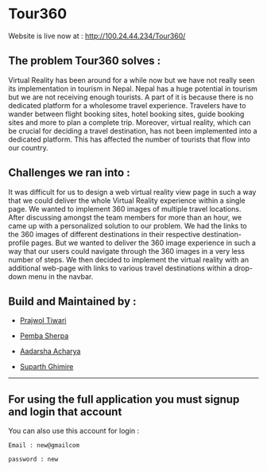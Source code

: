 # Tour360


Website is live now at : http://100.24.44.234/Tour360/


## The problem Tour360 solves :

Virtual Reality has been around for a while now but we have not really seen its implementation in tourism in Nepal. Nepal has a huge potential in tourism but we are not receiving enough tourists. A part of it is because there is no dedicated platform for a wholesome travel experience. Travelers have to wander between flight booking sites, hotel booking sites, guide booking sites and more to plan a complete trip. Moreover, virtual reality, which can be crucial for deciding a travel destination, has not been implemented into a dedicated platform. This has affected the number of tourists that flow into our country.

## Challenges we ran into :

It was difficult for us to design a web virtual reality view page in such a way that we could deliver the whole Virtual Reality experience within a single page. We wanted to implement 360 images of multiple travel locations. After discussing amongst the team members for more than an hour, we came up with a personalized solution to our problem. We had the links to the 360 images of different destinations in their respective destination-profile pages. But we wanted to deliver the 360 image experience in such a way that our users could navigate through the 360 images in a very less number of steps. We then decided to implement the virtual reality with an additional web-page with links to various travel destinations within a drop-down menu in the navbar.



## Build and Maintained by :

- [Prajwol Tiwari]( https://github.com/prajwoltiwari )

- [Pemba Sherpa]( https://github.com/pemba1s1 )

- [Aadarsha Acharya]( https://github.com/pemba1s1 )

- [Suparth Ghimire]( https://github.com/suparthghimire )

---

## For using the full application you must signup and login that account


You can also use this account for login : 

```
Email : new@gmailcom 

password : new

```
